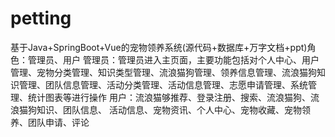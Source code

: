 # petting
基于Java+SpringBoot+Vue的宠物领养系统(源代码+数据库+万字文档+ppt)角色：管理员、用户  管理员：管理员进入主页面，主要功能包括对个人中心、用户管理、宠物分类管理、知识类型管理、流浪猫狗管理、领养信息管理、流浪猫狗知识管理、团队信息管理、活动分类管理、活动信息管理、志愿申请管理、系统管理、统计图表等进行操作  用户：流浪猫够推荐、登录注册、搜索、流浪猫狗、流浪猫狗知识、团队信息、 活动信息、宠物资讯、个人中心、宠物收藏、宠物领养、团队申请、评论
